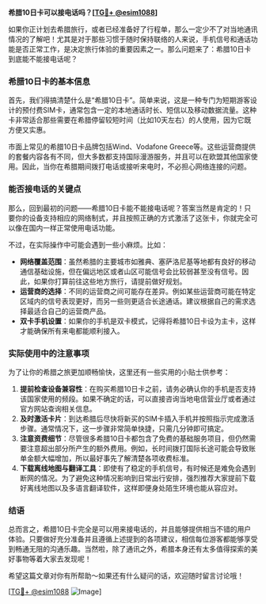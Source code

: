 **希腊10日卡可以接电话吗？[[TG💪+ @esim1088](https://t.me/s/esim1088)]**

如果你正计划去希腊旅行，或者已经准备好了行程单，那么一定少不了对当地通讯情况的了解吧！尤其是对于那些习惯于随时保持联络的人来说，手机信号和通话功能是否正常工作，是决定旅行体验的重要因素之一。那么问题来了：希腊10日卡到底能不能接电话呢？

### 希腊10日卡的基本信息

首先，我们得搞清楚什么是“希腊10日卡”。简单来说，这是一种专门为短期游客设计的预付费SIM卡，通常包含一定的本地通话时长、短信以及移动数据流量。这种卡非常适合那些需要在希腊停留较短时间（比如10天左右）的人使用，因为它既方便又实惠。

市面上常见的希腊10日卡品牌包括Wind、Vodafone Greece等。这些运营商提供的套餐内容各有不同，但大多数都支持国际漫游服务，并且可以在欧盟其他国家使用。因此，当你在希腊期间拨打电话或接听来电时，不必担心网络连接的问题。

### 能否接电话的关键点

那么，回到最初的问题——希腊10日卡能不能接电话呢？答案当然是肯定的！只要你的设备支持相应的网络制式，并且按照正确的方式激活了这张卡，你就完全可以像在国内一样正常使用电话功能。

不过，在实际操作中可能会遇到一些小麻烦。比如：

- **网络覆盖范围**：虽然希腊的主要城市如雅典、塞萨洛尼基等地都有良好的移动通信基础设施，但在偏远地区或者山区可能信号会比较弱甚至没有信号。因此，如果你打算前往这些地方旅行，请提前做好规划。
- **运营商的选择**：不同的运营商之间可能存在差异。例如某些运营商可能在特定区域内的信号表现更好，而另一些则更适合长途通话。建议根据自己的需求选择最适合自己的运营商产品。
- **双卡手机设置**：如果你的手机是双卡模式，记得将希腊10日卡设为主卡，这样才能确保所有来电都能顺利接入。

### 实际使用中的注意事项

为了让你的希腊之旅更加顺畅愉快，这里还有一些实用的小贴士供参考：

1. **提前检查设备兼容性**：在购买希腊10日卡之前，请务必确认你的手机是否支持该国家使用的频段。如果不确定的话，可以直接咨询当地电信营业厅或者通过官方网站查询相关信息。
2. **及时激活卡片**：到达希腊后尽快将新买的SIM卡插入手机并按照指示完成激活步骤。通常情况下，这一步骤非常简单快捷，只需几分钟即可搞定。
3. **注意资费细节**：尽管很多希腊10日卡都包含了免费的基础服务项目，但仍然需要注意超出部分所产生的额外费用。例如，长时间拨打国际长途可能会导致账单金额大幅增加，所以最好事先了解清楚各项收费标准。
4. **下载离线地图与翻译工具**：即使有了稳定的手机信号，有时候还是难免会遇到断网的情况。为了避免这种情况影响到日常出行安排，强烈推荐大家提前下载好离线地图以及多语言翻译软件，这样即便身处陌生环境也能从容应对。

### 结语

总而言之，希腊10日卡完全是可以用来接电话的，并且能够提供相当不错的用户体验。只要做好充分准备并且遵循上述提到的各项建议，相信每位游客都能够享受到畅通无阻的沟通乐趣。当然啦，除了通讯之外，希腊本身还有太多值得探索的美好事物等着大家去发现呢！

希望这篇文章对你有所帮助～如果还有什么疑问的话，欢迎随时留言讨论哦！

[[TG💪+ @esim1088](https://t.me/s/esim1088) ![Image](https://i.postimg.cc/4NQfJmqS/Snipaste-2025-05-13-00-14-12.png)]